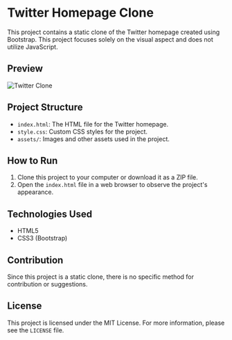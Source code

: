# Twitter Homepage Clone

This project contains a static clone of the Twitter homepage created using Bootstrap. This project focuses solely on the visual aspect and does not utilize JavaScript.

## Preview

![Twitter Clone](screenshot.png)

## Project Structure

- `index.html`: The HTML file for the Twitter homepage.
- `style.css`: Custom CSS styles for the project.
- `assets/`: Images and other assets used in the project.

## How to Run

1. Clone this project to your computer or download it as a ZIP file.
2. Open the `index.html` file in a web browser to observe the project's appearance.

## Technologies Used

- HTML5
- CSS3 (Bootstrap)

## Contribution

Since this project is a static clone, there is no specific method for contribution or suggestions.

## License

This project is licensed under the MIT License. For more information, please see the `LICENSE` file.
